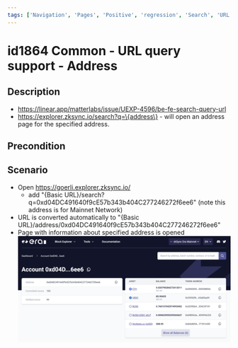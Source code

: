 ```yaml
---
tags: ['Navigation', 'Pages', 'Positive', 'regression', 'Search', 'URL', 'Active']
---
```


# id1864 Common - URL query support - Address

## Description
  - https://linear.app/matterlabs/issue/UEXP-4596/be-fe-search-query-url
  - https://explorer.zksync.io/search?q=\{address\} - will open an address page for the specified address.

## Precondition


## Scenario
- Open https://goerli.explorer.zksync.io/
    - add "\{Basic URL\}/search?q=0xd04DC491640f9cE57b343b404C277246272f6ee6" (note this address is for Mainnet Network)
- URL is converted automatically to "\{Basic URL\}/address/0xd04DC491640f9cE57b343b404C277246272f6ee6"
- Page with information about specified address is opened
  ![Screenshot](../../../static/img/screenshots/common/id1864_1.png)